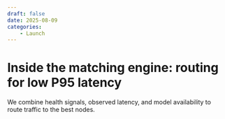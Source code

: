```yaml
---
draft: false
date: 2025-08-09
categories:
    - Launch
---
```


# Inside the matching engine: routing for low P95 latency

We combine health signals, observed latency, and model availability to route traffic to the best nodes.
